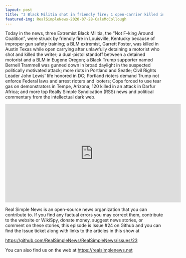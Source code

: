 ```yaml
---
layout: post
title: "3 Black Militia shot in friendly fire; 1 open-carrier killed in Austin; Trump supporter murdered."
featured-img: RealSimpleNews-2020-07-28-CaleMcCollough
---
```


Today in the news, three Extremist Black Militia, the “Not F–king Around Coalition”, were struck by friendly fire in Louisville, Kentucky because of improper gun safety training; a BLM extremist, Garrett Foster, was killed in Austin Texas while open carrying after unlawfully detaining a motorist who shot and killed the writer; a dual-pistol standoff between a detained motorist and a BLM in Eugene Oregon; a Black Trump supporter named Bernell Trammell was gunned down in broad daylight in the suspected politically motivated attack; more riots in Portland and Seatle; Civil Rights Leader John Lewis' life honored in DC; Portland rioters demand Trump not enforce Federal laws and arrest rioters and looters; Cops forced to use tear gas on demonstrators in Tempe, Arizona; 120 killed in an attack in Darfur Africa; and more top Really Simple Syndication (RSS) news and political commentary from the intellectual dark web.

<iframe width="560" height="315" src="https://www.youtube.com/embed/DK6CG-_tIzs" frameborder="0" allow="accelerometer; autoplay; encrypted-media; gyroscope; picture-in-picture" allowfullscreen></iframe>

Real Simple News is an open-source news organization that you can contribute to. If you find any factual errors you may correct them, contribute to the website or WikiSpy, donate money, suggest news stories, or comment on these stories, this episode is Issue #24 on Github and you can find the Issue ticket along with links to the articles in this show at 

<https://github.com/RealSimpleNews/RealSimpleNews/issues/23>

You can also find us on the web at <https://realsimplenews.net>
